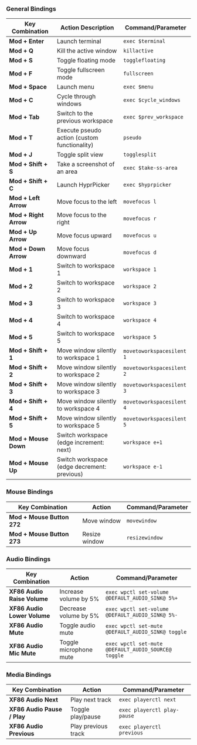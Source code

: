 ### General Bindings

| Key Combination       | Action Description                           | Command/Parameter         |
| --------------------- | -------------------------------------------- | ------------------------- |
| **Mod + Enter**       | Launch terminal                              | `exec $terminal`          |
| **Mod + Q**           | Kill the active window                       | `killactive`              |
| **Mod + S**           | Toggle floating mode                         | `togglefloating`          |
| **Mod + F**           | Toggle fullscreen mode                       | `fullscreen`              |
| **Mod + Space**       | Launch menu                                  | `exec $menu`              |
| **Mod + C**           | Cycle through windows                        | `exec $cycle_windows`     |
| **Mod + Tab**         | Switch to the previous workspace             | `exec $prev_workspace`    |
| **Mod + T**           | Execute pseudo action (custom functionality) | `pseudo`                  |
| **Mod + J**           | Toggle split view                            | `togglesplit`             |
| **Mod + Shift + S**   | Take a screenshot of an area                 | `exec $take-ss-area`      |
| **Mod + Shift + C**   | Launch HyprPicker                            | `exec $hyprpicker`        |
| **Mod + Left Arrow**  | Move focus to the left                       | `movefocus l`             |
| **Mod + Right Arrow** | Move focus to the right                      | `movefocus r`             |
| **Mod + Up Arrow**    | Move focus upward                            | `movefocus u`             |
| **Mod + Down Arrow**  | Move focus downward                          | `movefocus d`             |
| **Mod + 1**           | Switch to workspace 1                        | `workspace 1`             |
| **Mod + 2**           | Switch to workspace 2                        | `workspace 2`             |
| **Mod + 3**           | Switch to workspace 3                        | `workspace 3`             |
| **Mod + 4**           | Switch to workspace 4                        | `workspace 4`             |
| **Mod + 5**           | Switch to workspace 5                        | `workspace 5`             |
| **Mod + Shift + 1**   | Move window silently to workspace 1          | `movetoworkspacesilent 1` |
| **Mod + Shift + 2**   | Move window silently to workspace 2          | `movetoworkspacesilent 2` |
| **Mod + Shift + 3**   | Move window silently to workspace 3          | `movetoworkspacesilent 3` |
| **Mod + Shift + 4**   | Move window silently to workspace 4          | `movetoworkspacesilent 4` |
| **Mod + Shift + 5**   | Move window silently to workspace 5          | `movetoworkspacesilent 5` |
| **Mod + Mouse Down**  | Switch workspace (edge increment: next)      | `workspace e+1`           |
| **Mod + Mouse Up**    | Switch workspace (edge decrement: previous)  | `workspace e-1`           |

### Mouse Bindings

| Key Combination            | Action        | Command/Parameter |
| -------------------------- | ------------- | ----------------- |
| **Mod + Mouse Button 272** | Move window   | `movewindow`      |
| **Mod + Mouse Button 273** | Resize window | `resizewindow`    |

### Audio Bindings

| Key Combination             | Action                 | Command/Parameter                                   |
| --------------------------- | ---------------------- | --------------------------------------------------- |
| **XF86 Audio Raise Volume** | Increase volume by 5%  | `exec wpctl set-volume @DEFAULT_AUDIO_SINK@ 5%+`    |
| **XF86 Audio Lower Volume** | Decrease volume by 5%  | `exec wpctl set-volume @DEFAULT_AUDIO_SINK@ 5%-`    |
| **XF86 Audio Mute**         | Toggle audio mute      | `exec wpctl set-mute @DEFAULT_AUDIO_SINK@ toggle`   |
| **XF86 Audio Mic Mute**     | Toggle microphone mute | `exec wpctl set-mute @DEFAULT_AUDIO_SOURCE@ toggle` |

### Media Bindings

| Key Combination             | Action              | Command/Parameter           |
| --------------------------- | ------------------- | --------------------------- |
| **XF86 Audio Next**         | Play next track     | `exec playerctl next`       |
| **XF86 Audio Pause / Play** | Toggle play/pause   | `exec playerctl play-pause` |
| **XF86 Audio Previous**     | Play previous track | `exec playerctl previous`   |
